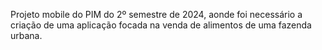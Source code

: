Projeto mobile do PIM do 2º semestre de 2024, aonde foi necessário a criação de uma aplicação focada na venda de alimentos de uma fazenda urbana.
